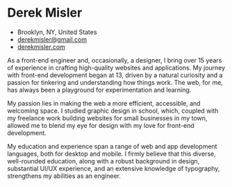 # Derek Misler
- Brooklyn, NY, United States
- derekmisler@gmail.com
- [derekmisler.com](https://derekmisler.com)

As a front-end engineer and, occasionally, a designer, I bring over 15 years of experience in crafting high-quality websites and applications. My journey with front-end development began at 13, driven by a natural curiosity and a passion for tinkering and understanding how things work. The web, for me, has always been a playground for experimentation and learning.

My passion lies in making the web a more efficient, accessible, and welcoming space. I studied graphic design in school, which, coupled with my freelance work building websites for small businesses in my town, allowed me to blend my eye for design with my love for front-end development.

My education and experience span a range of web and app development languages, both for desktop and mobile. I firmly believe that this diverse, well-rounded education, along with a robust background in design, substantial UI/UX experience, and an extensive knowledge of typography, strengthens my abilities as an engineer.
